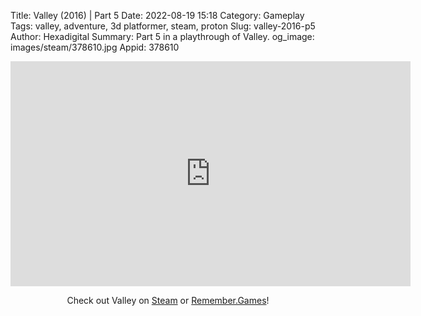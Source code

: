 Title: Valley (2016) | Part 5
Date: 2022-08-19 15:18
Category: Gameplay
Tags: valley, adventure, 3d platformer, steam, proton
Slug: valley-2016-p5
Author: Hexadigital
Summary: Part 5 in a playthrough of Valley.
og_image: images/steam/378610.jpg
Appid: 378610

<center><iframe src="https://www.youtube.com/embed/cZTttfjOE2o?feature=oembed" allow="accelerometer; autoplay; encrypted-media; gyroscope; picture-in-picture" width="640" height="360" frameborder="0"></iframe>

Check out Valley on [Steam](https://store.steampowered.com/app/378610/?curator_clanid=34633900) or [Remember.Games](https://remember.games/game/624/valley/)!</center>